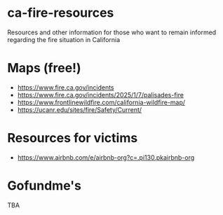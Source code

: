 # ca-fire-resources

Resources and other information for those who want to remain informed regarding the fire situation in California

# Maps (free!)

* https://www.fire.ca.gov/incidents
* https://www.fire.ca.gov/incidents/2025/1/7/palisades-fire
* https://www.frontlinewildfire.com/california-wildfire-map/
* https://ucanr.edu/sites/fire/Safety/Current/

# Resources for victims

* https://www.airbnb.com/e/airbnb-org?c=.pi130.pkairbnb-org

# Gofundme's

TBA
